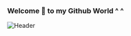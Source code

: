 ### Welcome 👋 to my Github World ^ ^
![Header](./your-header-image-name.png)
<!--
**Elhushiy/elhushiy** is a ✨ _special_ ✨ repository because its `README.md` (this file) appears on your GitHub profile.

Here are some ideas to get you started:

- 🔭 I’m currently working on Riminc Technology
- 💬 Ask me about java, flutter, rhca
- 📫 How to reach me: abderahmanhamed@gmail.com
- ⚡ Fun fact Always Learning, Always Exploring, Always Impacting
-->

